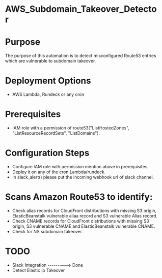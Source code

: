 # AWS_Subdomain_Takeover_Detector

# Purpose

The purpose of this automation is to detect misconfigured Route53 entries which are vulnerable to subdomain takeover.

# Deployment Options

* AWS Lambda, Rundeck or any cron

# Prerequisites

* IAM role with a permission of route53("ListHostedZones", "ListResourceRecordSets", "ListDomains").

# Configuration Steps

* Configure IAM role with permission mention above in prerequisites.
* Deploy it on any of the cron Lambda/rundeck.
* In slack_alert() please put the incoming webhook url of slack channel.

# Scans Amazon Route53 to identify:
* Check alias records for CloudFront distributions with missing S3 origin, ElasticBeanstalk vulnerable aliaa record and S3 vulnerable Alias record.
* Check CNAME records for CloudFront distributions with missing S3 origin, S3 vulnerable CNAME and ElasticBeanstalk vulnerable CNAME.
* Check for NS subdomain takeover.

# TODO
* Slack Integration ---------> Done
* Detect Elastic ip Takeover






